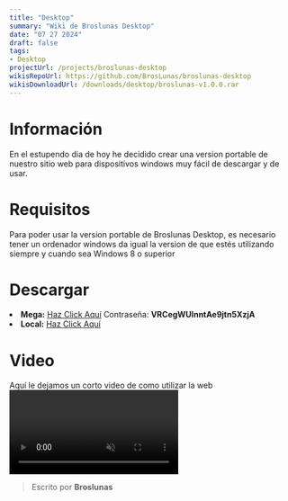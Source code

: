 ```yaml
---
title: "Desktop"
summary: "Wiki de Broslunas Desktop"
date: "07 27 2024"
draft: false
tags:
- Desktop
projectUrl: /projects/broslunas-desktop
wikisRepoUrl: https://github.com/BrosLunas/broslunas-desktop
wikisDownloadUrl: /downloads/desktop/broslunas-v1.0.0.rar
---
```

# Información
En el estupendo dia de hoy he decidido crear una version portable de nuestro sitio web para dispositivos windows muy fácil de descargar y de usar.

# Requisitos
Para poder usar la version portable de Broslunas Desktop, es necesario tener un ordenador windows da igual la version de que estés utilizando siempre y cuando sea Windows 8 o superior

# Descargar
<li><b>Mega:</b> <a target="_blank" href="https://mega.nz/folder/l1JjnbTQ">Haz Click Aquí</a>
Contraseña: <b>VRCegWUlnntAe9jtn5XzjA</b>
</li> 
<li><b>Local:</b> <a href="/downloads/desktop/broslunas-v1.0.0.rar">Haz Click Aquí</a></li>

# Video
Aquí le dejamos un corto video de como utilizar la web
<video class="container video" controls muted>
    <source src="/assets/video/app/desktop.mp4" type="video/mp4">
</video>

> Escrito por **Broslunas**